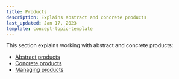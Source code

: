 ```yaml
---
title: Products
description: Explains abstract and concrete products
last_updated: Jan 17, 2023
template: concept-topic-template
---
```

This section explains working with abstract and concrete products: 
* [Abstract products](/docs/marketplace/user/back-office-user-guides/{{page.version}}/catalog/products/abstract-products/abstract-products.html)
* [Concrete products](/docs/marketplace/user/back-office-user-guides/{{page.version}}/catalog/products/concrete-products/creating-product-variants.html)
* [Managing products](/docs/marketplace/user/back-office-user-guides/{{page.version}}/catalog/products/managing-products.html)
